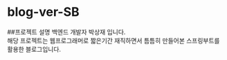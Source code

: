# blog-ver-SB
##프로젝트 설명
  백엔드 개발자 박상재 입니다.<br>
  해당 프로젝트는 웹프로그래머로 짧은기간 재직하면서 틈틈히 만들어본 스프링부트를 활용한 블로그입니다.
